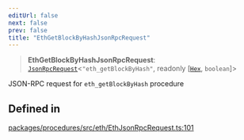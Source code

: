 ```yaml
---
editUrl: false
next: false
prev: false
title: "EthGetBlockByHashJsonRpcRequest"
---
```


> **EthGetBlockByHashJsonRpcRequest**: [`JsonRpcRequest`](/reference/tevm/jsonrpc/type-aliases/jsonrpcrequest/)\<`"eth_getBlockByHash"`, readonly [[`Hex`](/reference/tevm/utils/type-aliases/hex/), `boolean`]\>

JSON-RPC request for `eth_getBlockByHash` procedure

## Defined in

[packages/procedures/src/eth/EthJsonRpcRequest.ts:101](https://github.com/evmts/tevm-monorepo/blob/main/packages/procedures/src/eth/EthJsonRpcRequest.ts#L101)
